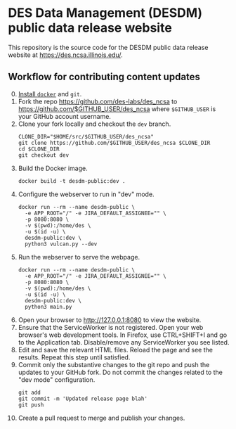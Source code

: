 DES Data Management (DESDM) public data release website
========================================================

This repository is the source code for the DESDM public data release website at https://des.ncsa.illinois.edu/.

Workflow for contributing content updates
----------------------------------------------

0. [Install `docker`](https://docs.docker.com/engine/install/) and `git`.
1. Fork the repo https://github.com/des-labs/des_ncsa to https://github.com/$GITHUB_USER/des_ncsa where `$GITHUB_USER` is your GitHub account username.
2. Clone your fork locally and checkout the `dev` branch.
    ```shell
    CLONE_DIR="$HOME/src/$GITHUB_USER/des_ncsa"
    git clone https://github.com/$GITHUB_USER/des_ncsa $CLONE_DIR
    cd $CLONE_DIR
    git checkout dev
    ```
3. Build the Docker image.
    ```shell
    docker build -t desdm-public:dev .
    ```
4. Configure the webserver to run in "dev" mode.
    ```shell
    docker run --rm --name desdm-public \
      -e APP_ROOT="/" -e JIRA_DEFAULT_ASSIGNEE="" \
      -p 8080:8080 \
      -v $(pwd):/home/des \
      -u $(id -u) \
      desdm-public:dev \
      python3 vulcan.py --dev
    ```
5. Run the webserver to serve the webpage.
    ```shell
    docker run --rm --name desdm-public \
      -e APP_ROOT="/" -e JIRA_DEFAULT_ASSIGNEE="" \
      -p 8080:8080 \
      -v $(pwd):/home/des \
      -u $(id -u) \
      desdm-public:dev \
      python3 main.py
    ```
6. Open your browser to http://127.0.0.1:8080 to view the website.
7. Ensure that the ServiceWorker is not registered. Open your web browser's web development tools. In Firefox, use CTRL+SHIFT+I and go to the Application tab. Disable/remove any ServiceWorker you see listed.
8. Edit and save the relevant HTML files. Reload the page and see the results. Repeat this step until satisfied.
9. Commit only the substantive changes to the git repo and push the updates to your GitHub fork. Do not commit the changes related to the "dev mode" configuration.
    ```shell
    git add
    git commit -m 'Updated release page blah'
    git push
    ```
10. Create a pull request to merge and publish your changes.
